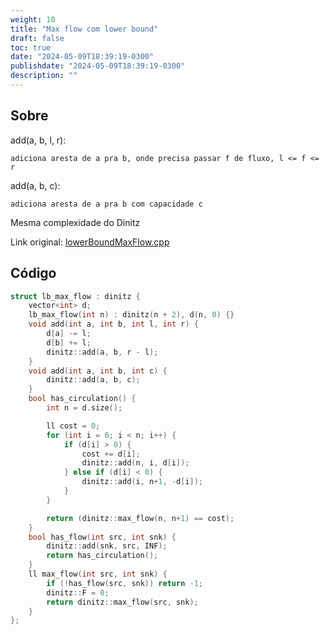 ```yaml
---
weight: 10
title: "Max flow com lower bound"
draft: false
toc: true
date: "2024-05-09T18:39:19-0300"
publishdate: "2024-05-09T18:39:19-0300"
description: ""
---
```


## Sobre
 add(a, b, l, r):

 	adiciona aresta de a pra b, onde precisa passar f de fluxo, l <= f <= r

 add(a, b, c):

 	adiciona aresta de a pra b com capacidade c



 Mesma complexidade do Dinitz



Link original: [lowerBoundMaxFlow.cpp](https://github.com/brunomaletta/Biblioteca/tree/master/Codigo/Grafos/lowerBoundMaxFlow.cpp)

## Código
```cpp
struct lb_max_flow : dinitz {
	vector<int> d;
	lb_max_flow(int n) : dinitz(n + 2), d(n, 0) {}
	void add(int a, int b, int l, int r) {
		d[a] -= l;
		d[b] += l;
		dinitz::add(a, b, r - l);
	}
	void add(int a, int b, int c) {
		dinitz::add(a, b, c);
	}
	bool has_circulation() {
		int n = d.size();

		ll cost = 0;
		for (int i = 0; i < n; i++) {
			if (d[i] > 0) {
				cost += d[i];
				dinitz::add(n, i, d[i]);
			} else if (d[i] < 0) {
				dinitz::add(i, n+1, -d[i]);
			}
		}

		return (dinitz::max_flow(n, n+1) == cost);
	}
	bool has_flow(int src, int snk) {
		dinitz::add(snk, src, INF);
		return has_circulation();
	}
	ll max_flow(int src, int snk) {
		if (!has_flow(src, snk)) return -1;
		dinitz::F = 0;
		return dinitz::max_flow(src, snk);
	}
};
```

